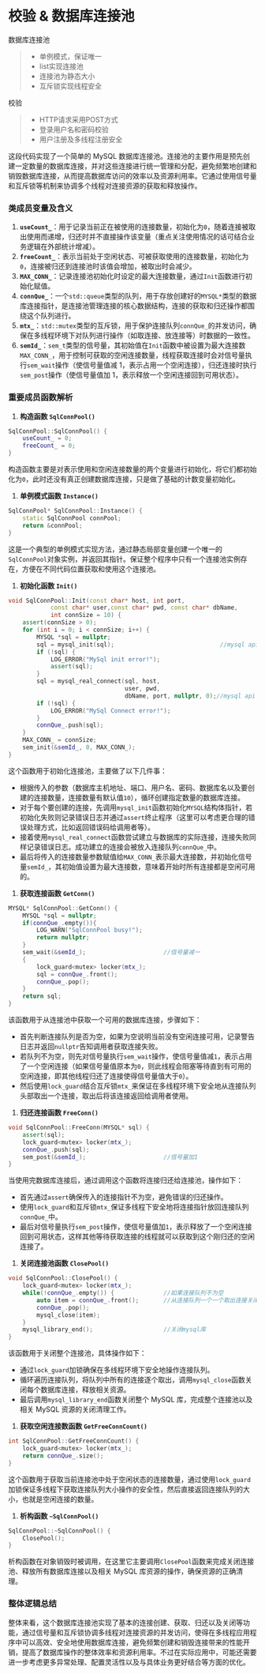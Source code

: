 # 校验 & 数据库连接池



数据库连接池

> - 单例模式，保证唯一
> - list实现连接池
> - 连接池为静态大小
> - 互斥锁实现线程安全

校验

> - HTTP请求采用POST方式
> - 登录用户名和密码校验
> - 用户注册及多线程注册安全

这段代码实现了一个简单的 MySQL 数据库连接池。连接池的主要作用是预先创建一定数量的数据库连接，并对这些连接进行统一管理和分配，避免频繁地创建和销毁数据库连接，从而提高数据库访问的效率以及资源利用率。它通过使用信号量和互斥锁等机制来协调多个线程对连接资源的获取和释放操作。

### 类成员变量及含义

1. **`useCount_`**：用于记录当前正在被使用的连接数量，初始化为`0`，随着连接被取出使用而递增，归还时并不直接操作该变量（重点关注使用情况的话可结合业务逻辑在外部统计增减）。
2. **`freeCount_`**：表示当前处于空闲状态、可被获取使用的连接数量，初始化为`0`，连接被归还到连接池时该值会增加，被取出时会减少。
3. **`MAX_CONN_`**：记录连接池初始化时设定的最大连接数量，通过`Init`函数进行初始化赋值。
4. **`connQue_`**：一个`std::queue`类型的队列，用于存放创建好的`MYSQL*`类型的数据库连接指针，是连接池管理连接的核心数据结构，连接的获取和归还操作都围绕这个队列进行。
5. **`mtx_`**：`std::mutex`类型的互斥锁，用于保护连接队列`connQue_`的并发访问，确保在多线程环境下对队列进行操作（如取连接、放连接等）时数据的一致性。
6. **`semId_`**：`sem_t`类型的信号量，其初始值在`Init`函数中被设置为最大连接数`MAX_CONN_`，用于控制可获取的空闲连接数量，线程获取连接时会对信号量执行`sem_wait`操作（使信号量值减 1，表示占用一个空闲连接），归还连接时执行`sem_post`操作（使信号量值加 1，表示释放一个空闲连接回到可用状态）。

### 重要成员函数解析

1. **构造函数 `SqlConnPool()`**

```cpp
SqlConnPool::SqlConnPool() {
    useCount_ = 0;
    freeCount_ = 0;
}
```

构造函数主要是对表示使用和空闲连接数量的两个变量进行初始化，将它们都初始化为`0`，此时还没有真正创建数据库连接，只是做了基础的计数变量初始化。

1. **单例模式函数 `Instance()`**

```cpp
SqlConnPool* SqlConnPool::Instance() {
    static SqlConnPool connPool;
    return &connPool;
}
```

这是一个典型的单例模式实现方法，通过静态局部变量创建一个唯一的`SqlConnPool`对象实例，并返回其指针。保证整个程序中只有一个连接池实例存在，方便在不同代码位置获取和使用这个连接池。

1. **初始化函数 `Init()`**

```cpp
void SqlConnPool::Init(const char* host, int port,
            const char* user,const char* pwd, const char* dbName,
            int connSize = 10) {
    assert(connSize > 0);
    for (int i = 0; i < connSize; i++) {
        MYSQL *sql = nullptr;
        sql = mysql_init(sql);								//mysql api
        if (!sql) {
            LOG_ERROR("MySql init error!");
            assert(sql);
        }
        sql = mysql_real_connect(sql, host,
                                 user, pwd,
                                 dbName, port, nullptr, 0);//mysql api
        if (!sql) {
            LOG_ERROR("MySql Connect error!");
        }
        connQue_.push(sql);
    }
    MAX_CONN_ = connSize;
    sem_init(&semId_, 0, MAX_CONN_);
}
```

这个函数用于初始化连接池，主要做了以下几件事：

- 根据传入的参数（数据库主机地址、端口、用户名、密码、数据库名以及要创建的连接数量，连接数量有默认值`10`），循环创建指定数量的数据库连接。
- 对于每个要创建的连接，先调用`mysql_init`函数初始化`MYSQL`结构体指针，若初始化失败则记录错误日志并通过`assert`终止程序（这里可以考虑更合理的错误处理方式，比如返回错误码给调用者等）。
- 接着使用`mysql_real_connect`函数尝试建立与数据库的实际连接，连接失败同样记录错误日志。成功建立的连接会被放入连接队列`connQue_`中。
- 最后将传入的连接数量参数赋值给`MAX_CONN_`表示最大连接数，并初始化信号量`semId_`，其初始值设置为最大连接数，意味着开始时所有连接都是空闲可用的。

1. **获取连接函数 `GetConn()`**

```cpp
MYSQL* SqlConnPool::GetConn() {             
    MYSQL *sql = nullptr;
    if(connQue_.empty()){
        LOG_WARN("SqlConnPool busy!");
        return nullptr;
    }
    sem_wait(&semId_);                      //信号量减一
    {
        lock_guard<mutex> locker(mtx_);
        sql = connQue_.front();
        connQue_.pop();
    }
    return sql;
}
```

该函数用于从连接池中获取一个可用的数据库连接，步骤如下：

- 首先判断连接队列是否为空，如果为空说明当前没有空闲连接可用，记录警告日志并返回`nullptr`告知调用者获取连接失败。
- 若队列不为空，则先对信号量执行`sem_wait`操作，使信号量值减`1`，表示占用了一个空闲连接（如果信号量值原本为`0`，则此线程会阻塞等待直到有可用的空闲连接，即其他线程归还了连接使得信号量值大于`0`）。
- 然后使用`lock_guard`结合互斥锁`mtx_`来保证在多线程环境下安全地从连接队列头部取出一个连接，取出后将该连接返回给调用者使用。

1. **归还连接函数 `FreeConn()`**

```cpp
void SqlConnPool::FreeConn(MYSQL* sql) {
    assert(sql);
    lock_guard<mutex> locker(mtx_);
    connQue_.push(sql);
    sem_post(&semId_);                      //信号量加1
}
```

当使用完数据库连接后，通过调用这个函数将连接归还给连接池，操作如下：

- 首先通过`assert`确保传入的连接指针不为空，避免错误的归还操作。
- 使用`lock_guard`和互斥锁`mtx_`保证多线程下安全地将连接指针放回连接队列`connQue_`中。
- 最后对信号量执行`sem_post`操作，使信号量值加`1`，表示释放了一个空闲连接回到可用状态，这样其他等待获取连接的线程就可以获取到这个刚归还的空闲连接了。

1. **关闭连接池函数 `ClosePool()`**

```cpp
void SqlConnPool::ClosePool() {
    lock_guard<mutex> locker(mtx_);
    while(!connQue_.empty()) {              //如果连接队列不为空
        auto item = connQue_.front();       //从连接队列一个一个取出连接关闭
        connQue_.pop();
        mysql_close(item);                  
    }
    mysql_library_end();                    //关闭mysql库
}
```

该函数用于关闭整个连接池，具体操作如下：

- 通过`lock_guard`加锁确保在多线程环境下安全地操作连接队列。
- 循环遍历连接队列，将队列中所有的连接逐个取出，调用`mysql_close`函数关闭每个数据库连接，释放相关资源。
- 最后调用`mysql_library_end`函数关闭整个 MySQL 库，完成整个连接池以及相关 MySQL 资源的关闭清理工作。

1. **获取空闲连接数函数 `GetFreeConnCount()`**

```cpp
int SqlConnPool::GetFreeConnCount() {
    lock_guard<mutex> locker(mtx_);
    return connQue_.size();
}
```

这个函数用于获取当前连接池中处于空闲状态的连接数量，通过使用`lock_guard`加锁保证多线程下获取连接队列大小操作的安全性，然后直接返回连接队列的大小，也就是空闲连接的数量。

1. **析构函数 `~SqlConnPool()`**

```cpp
SqlConnPool::~SqlConnPool() {
    ClosePool();
}
```

析构函数在对象销毁时被调用，在这里它主要调用`ClosePool`函数来完成关闭连接池、释放所有数据库连接以及相关 MySQL 库资源的操作，确保资源的正确清理。

### 整体逻辑总结

整体来看，这个数据库连接池实现了基本的连接创建、获取、归还以及关闭等功能，通过信号量和互斥锁协调多线程对连接资源的并发访问，使得在多线程应用程序中可以高效、安全地使用数据库连接，避免频繁创建和销毁连接带来的性能开销，提高了数据库操作的整体效率和资源利用率。不过在实际应用中，可能还需要进一步考虑更多异常处理、配置灵活性以及与具体业务更好结合等方面的优化。